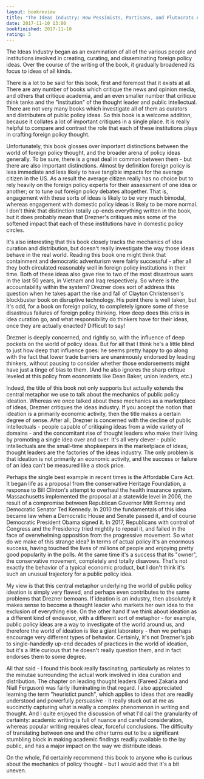 ```yaml
---
layout: bookreview
title: "The Ideas Industry: How Pessimists, Partisans, and Plutocrats Are Transforming the Marketplace of Ideas"
date: 2017-11-10 13:00
bookfinished: 2017-11-10
rating: 3
---
```


The Ideas Industry began as an examination of all of the various people and institutions involved in creating, curating, and disseminating foreign policy ideas. Over the course of the writing of the book, it gradually broadened its focus to ideas of all kinds.



There is a lot to be said for this book, first and foremost that it exists at all. There are any number of books which critique the news and opinion media, and others that critique academia, and an even smaller number that critique think tanks and the "institution" of the thought leader and public intellectual. There are not very many books which investigate all of them as curators and distributers of public policy ideas. So this book is a welcome addition, because it collates a lot of important critiques in a single place. It is really helpful to compare and contrast the role that each of these institutions plays in crafting foreign policy thought.



Unfortunately, this book glosses over important distinctions between the world of foreign policy thought, and the broader arena of policy ideas generally. To be sure, there is a great deal in common between them - but there are also important distinctions. Almost by definition foreign policy is less immediate and less likely to have tangible impacts for the average citizen in the US. As a result the average citizen really has no choice but to rely heavily on the foreign policy experts for their assessment of one idea or another; or to tune out foreign policy debates altogether. That is, engagement with these sorts of ideas is likely to be very much bimodal, whereas engagement with domestic policy ideas is likely to be more normal. I don't think that distinction totally up-ends everything written in the book, but it does probably mean that Drezner's critiques miss some of the softened impact that each of these institutions have in domestic policy circles.



It's also interesting that this book closely tracks the mechanics of idea curation and distribution, but doesn't really investigate the way those ideas behave in the real world. Reading this book one might think that containment and democratic adventurism were fairly successful - after all they both circulated reasonably well in foreign policy institutions in their time. Both of these ideas also gave rise to two of the most disastrous wars in the last 50 years, in Vietnam and Iraq respectively. So where is the accountability within the system? Drezner does sort of address this question when he takes apart the rise and fall of Clayton Christensen's blockbuster book on disruptive technology. His point there is well taken, but it's odd, for a book on foreign policy, to completely ignore some of these disastrous failures of foreign policy thinking. How deep does this crisis in idea curation go, and what responsibility do thinkers have for their ideas, once they are actually enacted? Difficult to say!



Drezner is deeply concerned, and rightly so, with the influence of deep pockets on the world of policy ideas. But for all that I think he's a little blind to just how deep that influence goes: he seems pretty happy to go along with the fact that lower trade barriers are unanimously endorsed by leading thinkers, without pausing to consider whether those endorsements might have just a tinge of bias to them. (And he also ignores the sharp critque leveled at this policy from economists like Dean Baker, union leaders, etc.)



Indeed, the title of this book not only supports but actually extends the central metaphor we use to talk about the mechanics of public policy ideation. Whereas we once talked about these mechanics as a marketplace of ideas, Drezner critiques the ideas industry. If you accept the notion that ideation is a primarily economic activity, then the title makes a certain degree of sense. After all, Drezner is concerned with the decline of public intellectuals - people capable of critiquing ideas from a wide variety of domains - and the concomitant rise of thought leaders who make their living by promoting a single idea over and over. It's all very clever - public intellectuals are the small-time shopkeepers in the marketplace of ideas, thought leaders are the factories of the ideas industry. The only problem is that ideation is not primarily an economic activity, and the success or failure of an idea can't be measured like a stock price. 



Perhaps the single best example in recent times is the Affordable Care Act. It began life as a proposal from the conservative Heritage Foundation, a response to Bill Clinton's attempt to overhaul the health insurance system. Massachusetts implemented the proposal at a statewide level in 2006, the result of a compromise between Republican Governor Mitt Romney and Democratic Senator Ted Kennedy. In 2010 the fundamentals of this idea became law when a Democratic House and Senate passed it, and of course Democratic President Obama signed it. In 2017, Republicans with control of Congress and the Presidency tried mightily to repeal it, and failed in the face of overwhelming opposition from the progressive movement. So what do we make of this strange idea? In terms of actual policy it's an enormous success, having touched the lives of millions of people and enjoying pretty good popularity in the polls. At the same time it's a success that its "owner", the conservative movement, completely and totally disavows. That's not exactly the behavior of a typical economic product, but I don't think it's such an unusual trajectory for a public policy idea.



My view is that this central metaphor underlying the world of public policy ideation is simply very flawed, and perhaps even contributes to the same problems that Drezner bemoans. If ideation is an industry, then absolutely it makes sense to become a thought leader who markets her own idea to the exclusion of everything else. On the other hand if we think about ideation as a different kind of endeavor, with a different sort of metaphor - for example, public policy ideas are a way to investigate of the world around us, and therefore the world of ideation is like a giant laboratory - then we perhaps encourage very different types of behavior. Certainly, it's not Drezner's job to single-handedly up-end decades of practices in the world of ideation, but it's a little curious that he doesn't really question them, and in fact endorses them to some degree.



All that said - I found this book really fascinating, particularly as relates to the minutae surrounding the actual work involved in idea curation and distribution. The chapter on leading thought leaders (Fareed Zakaria and Niall Ferguson) was fairly illuminating in that regard. I also appreciated learning the term "heuristict punch", which applies to ideas that are readily understood and powerfully persuasive - it really stuck out at me as succinctly capturing what is really a complex phenomenon in writing and thought. And I quite enjoyed the discussion of what I'd call the granularity of certainty: academic writing is full of nuance and careful consideration, whereas popular writing requires clear, forceful conclusions. The difficulty of translating between one and the other turns out to be a significant stumbling block in making academic findings readily available to the lay public, and has a major impact on the way we distribute ideas.



On the whole, I'd certainly recommend this book to anyone who is curious about the mechanics of policy thought - but I would add that it's a bit uneven.